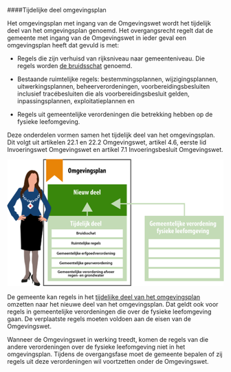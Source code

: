 ####Tijdelijke deel omgevingsplan

Het omgevingsplan met ingang van de Omgevingswet wordt het tijdelijk deel van
het omgevingsplan genoemd. Het overgangsrecht regelt dat de gemeente met ingang
van de Omgevingswet in ieder geval een omgevingsplan heeft dat gevuld is met:

-   Regels die zijn verhuisd van rijksniveau naar gemeenteniveau. Die regels
    worden [de
    bruidsschat](https://aandeslagmetdeomgevingswet.nl/regelgeving/instrumenten/bruidsschat/)
    genoemd.

-   Bestaande ruimtelijke regels: bestemmingsplannen, wijzigingsplannen,
    uitwerkingsplannen, beheerverordeningen, voorbereidingsbesluiten inclusief
    tracébesluiten die als voorbereidingsbesluit gelden, inpassingsplannen,
    exploitatieplannen en

-   Regels uit gemeentelijke verordeningen die betrekking hebben op de fysieke
    leefomgeving.

Deze onderdelen vormen samen het tijdelijk deel van het omgevingsplan. Dit volgt
uit artikelen 22.1 en 22.2 Omgevingswet, artikel 4.6, eerste lid Invoeringswet
Omgevingswet en artikel 7.1 Invoeringsbesluit Omgevingswet.

![](media/7002OvergangsfaseOmgevingsplanindeling.png)

De gemeente kan regels in het [tijdelijke deel van het
omgevingsplan](https://aandeslagmetdeomgevingswet.nl/regelgeving/instrumenten/omgevingsplan/overgangsrecht-omgevingsplan/#h23e696ad-d701-48ec-a18b-1b10f5b07ff2)
omzetten naar het nieuwe deel van het omgevingsplan. Dat geldt ook voor regels
in gemeentelijke verordeningen die over de fysieke leefomgeving gaan. De
verplaatste regels moeten voldoen aan de eisen van de Omgevingswet.

Wanneer de Omgevingswet in werking treedt, komen de regels van die andere
verordeningen over de fysieke leefomgeving niet in het omgevingsplan. Tijdens de
overgangsfase moet de gemeente bepalen of zij regels uit deze verordeningen wil
voortzetten onder de Omgevingswet.